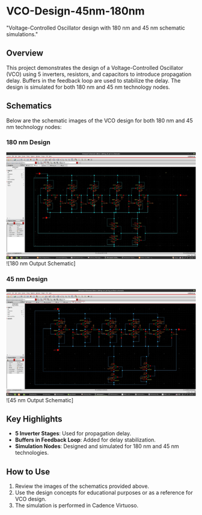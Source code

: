 # VCO-Design-45nm-180nm
"Voltage-Controlled Oscillator design with 180 nm and 45 nm schematic simulations."
## Overview
This project demonstrates the design of a Voltage-Controlled Oscillator (VCO) using 5 inverters, resistors, and capacitors to introduce propagation delay. Buffers in the feedback loop are used to stabilize the delay. The design is simulated for both 180 nm and 45 nm technology nodes.

## Schematics
Below are the schematic images of the VCO design for both 180 nm and 45 nm technology nodes:

### 180 nm Design
![180 nm Schematic](https://github.com/Pvadgal/VCO-Design-45nm-180nm/blob/b1b60e2494cc259d0a3edc7da5144bdfdb6b5c51/vco_180nm.jpg)
![180 nm Output Schematic]


### 45 nm Design
![45 nm Schematic](https://github.com/Pvadgal/VCO-Design-45nm-180nm/blob/bd210e23d81588896f4bb30e5c994c8f0554d206/vco_45nm.jpg)
![45 nm Output Schematic]

## Key Highlights
- **5 Inverter Stages**: Used for propagation delay.
- **Buffers in Feedback Loop**: Added for delay stabilization.
- **Simulation Nodes**: Designed and simulated for 180 nm and 45 nm technologies.

## How to Use
1. Review the images of the schematics provided above.
2. Use the design concepts for educational purposes or as a reference for VCO design.
3. The simulation is performed in Cadence Virtuoso.
